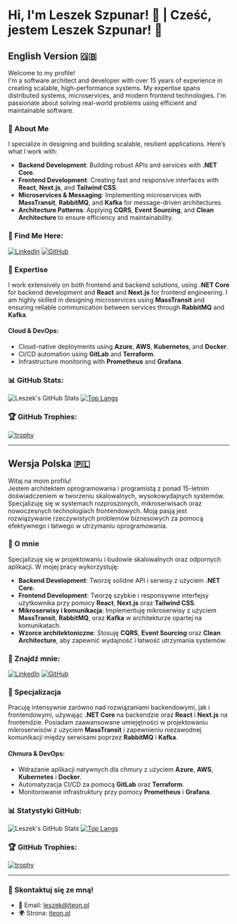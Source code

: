 # Hi, I'm Leszek Szpunar! 👋 | Cześć, jestem Leszek Szpunar! 👋

## English Version 🇬🇧

Welcome to my profile!  
I'm a software architect and developer with over 15 years of experience in creating scalable, high-performance systems. My expertise spans distributed systems, microservices, and modern frontend technologies. I'm passionate about solving real-world problems using efficient and maintainable software.

### 🌟 About Me
I specialize in designing and building scalable, resilient applications. Here’s what I work with:

- **Backend Development**: Building robust APIs and services with **.NET Core**.
- **Frontend Development**: Creating fast and responsive interfaces with **React**, **Next.js**, and **Tailwind CSS**.
- **Microservices & Messaging**: Implementing microservices with **MassTransit**, **RabbitMQ**, and **Kafka** for message-driven architectures.
- **Architecture Patterns**: Applying **CQRS**, **Event Sourcing**, and **Clean Architecture** to ensure efficiency and maintainability.

### 🔗 Find Me Here:
[![LinkedIn](https://img.shields.io/badge/LinkedIn-0077B5?style=for-the-badge&logo=linkedin&logoColor=white)](https://www.linkedin.com/in/leszekszpunar/)
[![GitHub](https://img.shields.io/badge/GitHub-181717?style=for-the-badge&logo=github&logoColor=white)](https://github.com/leszekszpunar)

### 💼 Expertise
I work extensively on both frontend and backend solutions, using **.NET Core** for backend development and **React** and **Next.js** for frontend engineering. I am highly skilled in designing microservices using **MassTransit** and ensuring reliable communication between services through **RabbitMQ** and **Kafka**.

#### **Cloud & DevOps**:
- Cloud-native deployments using **Azure**, **AWS**, **Kubernetes**, and **Docker**.
- CI/CD automation using **GitLab** and **Terraform**.
- Infrastructure monitoring with **Prometheus** and **Grafana**.

### 📊 GitHub Stats:
![Leszek's GitHub Stats](https://github-readme-stats.vercel.app/api?username=leszekszpunar&show_icons=true&theme=radical)
[![Top Langs](https://github-readme-stats.vercel.app/api/top-langs/?username=leszekszpunar&layout=compact&theme=radical)](https://github.com/leszekszpunar/github-readme-stats)

### 🏆 GitHub Trophies:
[![trophy](https://github-profile-trophy.vercel.app/?username=leszekszpunar&theme=onedark)](https://github.com/leszekszpunar/github-profile-trophy)

---

## Wersja Polska 🇵🇱

Witaj na moim profilu!  
Jestem architektem oprogramowania i programistą z ponad 15-letnim doświadczeniem w tworzeniu skalowalnych, wysokowydajnych systemów. Specjalizuję się w systemach rozproszonych, mikroserwisach oraz nowoczesnych technologiach frontendowych. Moją pasją jest rozwiązywanie rzeczywistych problemów biznesowych za pomocą efektywnego i łatwego w utrzymaniu oprogramowania.

### 🌟 O mnie
Specjalizuję się w projektowaniu i budowie skalowalnych oraz odpornych aplikacji. W mojej pracy wykorzystuję:

- **Backend Development**: Tworzę solidne API i serwisy z użyciem **.NET Core**.
- **Frontend Development**: Tworzę szybkie i responsywne interfejsy użytkownika przy pomocy **React**, **Next.js** oraz **Tailwind CSS**.
- **Mikroserwisy i komunikacja**: Implementuję mikroserwisy z użyciem **MassTransit**, **RabbitMQ**, oraz **Kafka** w architekturze opartej na komunikatach.
- **Wzorce architektoniczne**: Stosuję **CQRS**, **Event Sourcing** oraz **Clean Architecture**, aby zapewnić wydajność i łatwość utrzymania systemów.

### 🔗 Znajdź mnie:
[![LinkedIn](https://img.shields.io/badge/LinkedIn-0077B5?style=for-the-badge&logo=linkedin&logoColor=white)](https://www.linkedin.com/in/leszekszpunar/)
[![GitHub](https://img.shields.io/badge/GitHub-181717?style=for-the-badge&logo=github&logoColor=white)](https://github.com/leszekszpunar)

### 💼 Specjalizacja
Pracuję intensywnie zarówno nad rozwiązaniami backendowymi, jak i frontendowymi, używając **.NET Core** na backendzie oraz **React** i **Next.js** na frontendzie. Posiadam zaawansowane umiejętności w projektowaniu mikroserwisów z użyciem **MassTransit** i zapewnieniu niezawodnej komunikacji między serwisami poprzez **RabbitMQ** i **Kafka**.

#### **Chmura & DevOps**:
- Wdrażanie aplikacji natywnych dla chmury z użyciem **Azure**, **AWS**, **Kubernetes** i **Docker**.
- Automatyzacja CI/CD za pomocą **GitLab** oraz **Terraform**.
- Monitorowanie infrastruktury przy pomocy **Prometheus** i **Grafana**.

### 📊 Statystyki GitHub:
![Leszek's GitHub Stats](https://github-readme-stats.vercel.app/api?username=leszekszpunar&show_icons=true&theme=radical)
[![Top Langs](https://github-readme-stats.vercel.app/api/top-langs/?username=leszekszpunar&layout=compact&theme=radical)](https://github.com/leszekszpunar/github-readme-stats)

### 🏆 GitHub Trophies:
[![trophy](https://github-profile-trophy.vercel.app/?username=leszekszpunar&theme=onedark)](https://github.com/leszekszpunar/github-profile-trophy)

---

### 🚀 Skontaktuj się ze mną!
- 📧 Email: leszek@iteon.pl
- 🌍 Strona: [iteon.pl](http://iteon.pl)
